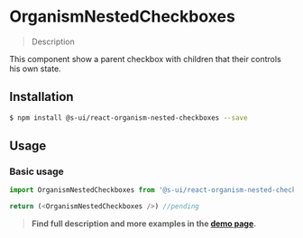 # OrganismNestedCheckboxes

> Description

This component show a parent checkbox with children that their controls his own state.

## Installation

```sh
$ npm install @s-ui/react-organism-nested-checkboxes --save
```

## Usage

### Basic usage
```js
import OrganismNestedCheckboxes from '@s-ui/react-organism-nested-checkboxes'

return (<OrganismNestedCheckboxes />) //pending
```


> **Find full description and more examples in the [demo page](https://sui-components.now.sh/workbench/organism/nestedCheckboxes/demo).**